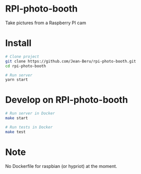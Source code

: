 # RPI-photo-booth

Take pictures from a Raspberry PI cam

# Install

```sh
# Clone project
git clone https://github.com/Jean-Beru/rpi-photo-booth.git
cd rpi-photo-booth

# Run server
yarn start
```

# Develop on RPI-photo-booth

```sh
# Run server in Docker
make start

# Run tests in Docker
make test
```

# Note
No Dockerfile for raspbian (or hypriot) at the moment.

